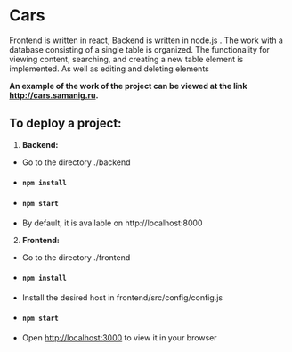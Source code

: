 # Cars

Frontend is written in react, Backend is written in node.js . The work with a database consisting of a single table is organized. The functionality for viewing content, searching, and creating a new table element is implemented. As well as editing and deleting elements

**An example of the work of the project can be viewed at the link http://cars.samanig.ru.**

## To deploy a project:

1. **Backend:**
- Go to the directory ./backend
- #### ```npm install```
- #### ```npm start```
- By default, it is available on http://localhost:8000

2. **Frontend:**
- Go to the directory ./frontend
- #### ```npm install```
- Install the desired host in frontend/src/config/config.js
- #### ```npm start```
- Open [http://localhost:3000](http://localhost:3000) to view it in your browser